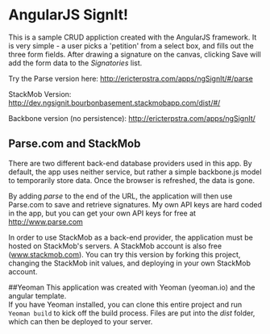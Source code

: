 # AngularJS SignIt!

This is a sample CRUD appliction created with the AngularJS framework. 
It is very simple - a user picks a 'petition' from a select box, 
and fills out the three form fields.  After drawing a signature on
the canvas, clicking Save will add the form data to the *Signatories* list.

Try the Parse version here: http://ericterpstra.com/apps/ngSignIt/#/parse

StackMob Version: http://dev.ngsignit.bourbonbasement.stackmobapp.com/dist/#/

Backbone version (no persistence): http://ericterpstra.com/apps/ngSignIt/

## Parse.com and StackMob
There are two different back-end database providers used in this app.
By default, the app uses neither service, but rather a simple backbone.js
model to temporarily store data. Once the browser is refreshed, the data is gone.

By adding *parse* to the end of the URL, the application will then use
Parse.com to save and retrieve signatures.  My own API keys are hard coded
in the app, but you can get your own API keys for free at http://www.parse.com

In order to use StackMob as a back-end provider, the application must be hosted
on StackMob's servers.  A StackMob account is also free (www.stackmob.com).  You can try this version
by forking this project, changing the StackMob init values, and deploying in your
own StackMob account.

##Yeoman
This application was created with Yeoman (yeoman.io) and the angular template.  
If you have Yeoman installed, you can clone this entire project and run ```Yeoman build```
to kick off the build process.  Files are put into the *dist* folder, which can then
be deployed to your server.
